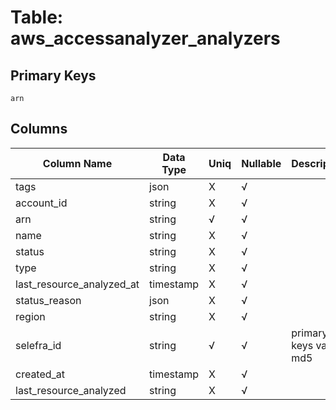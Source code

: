 # Table: aws_accessanalyzer_analyzers

## Primary Keys 

```
arn
```


## Columns 

|  Column Name   |  Data Type  | Uniq | Nullable | Description | 
|  ----  | ----  | ----  | ----  | ---- | 
| tags | json | X | √ |  | 
| account_id | string | X | √ |  | 
| arn | string | √ | √ |  | 
| name | string | X | √ |  | 
| status | string | X | √ |  | 
| type | string | X | √ |  | 
| last_resource_analyzed_at | timestamp | X | √ |  | 
| status_reason | json | X | √ |  | 
| region | string | X | √ |  | 
| selefra_id | string | √ | √ | primary keys value md5 | 
| created_at | timestamp | X | √ |  | 
| last_resource_analyzed | string | X | √ |  | 


